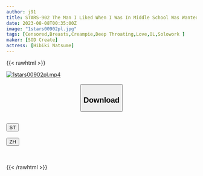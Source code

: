 ```yaml
---
author: j91
title: STARS-902 The Man I Liked When I Was In Middle School Was Wanted For Sexual Obscenity. I Decided To Hide Him At Home. Cohabitation With R**e Demon Hibiki Natsume
date: 2023-08-08T00:35:00Z
image: "1stars00902pl.jpg"
tags: [Censored,Breasts,Creampie,Deep Throating,Love,OL,Solowork ]
maker: [SOD Create]
actress: [Hibiki Natsume]
---
```



{{< rawhtml >}}

<div class="video" data-videoid="DAJvRjvRQ9ik0wy">
    <a href="javascript:;">
        <img src="https://my.j91.asia/posts/1stars00902pl/1stars00902pl.jpg" width="WIDTH" height="HEIGHT" alt="1stars00902pl.mp4" loading="lazy">
    </a>
</div>

<script type="text/javascript" src="https://j91.asia/asset/on-demand-st.js"></script>

<br>
  <link rel="stylesheet" href="https://j91.asia/asset/bs5.css">
  
  <center>
  <button class="btn btn-primary" type="button" data-bs-toggle="collapse" data-bs-target=".multi-collapse" aria-expanded="false" aria-controls="multiCollapseExample1 multiCollapseExample2"><h2>Download</h2></button></center>
</p>
<div class="row">
  <div class="col">
    <div class="collapse multi-collapse" id="multiCollapseExample1">
      <div class="card card-body">
	      	      <br>
<div class="buttons">  
<a href="https://streamtape.to/v/DAJvRjvRQ9ik0wy"><button class="btn-hover color-3"><i class="fa fa-download"></i> ST</button></a></div>
    </div>
  </div>
</div>
  <div class="col">
    <div class="collapse multi-collapse" id="multiCollapseExample2">
      <div class="card card-body">
	      <br>
<div class="buttons">
    <a href="https://lylxan.com/v5v9zwbm1tx9"><button class="btn-hover color-9"><i class="fa fa-download"></i> ZH</button></a></div>
<br><br>
      </div>
    </div>
  </div>
</div>

{{< /rawhtml >}}
